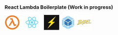 ### React Lambda Boilerplate (Work in progress)

<img src="https://raw.githubusercontent.com/AvraamMavridis/lambda-react-boilerplate/master/img/Lambda.png" height="50">
<img src="https://raw.githubusercontent.com/AvraamMavridis/lambda-react-boilerplate/master/img/react.png" height="50">
<img src="https://raw.githubusercontent.com/AvraamMavridis/lambda-react-boilerplate/master/img/serverless.png" height="50">
<img src="https://raw.githubusercontent.com/AvraamMavridis/lambda-react-boilerplate/master/img/webpack.png" height="50">
<img src="https://raw.githubusercontent.com/AvraamMavridis/lambda-react-boilerplate/master/img/babel.png" height="50">
